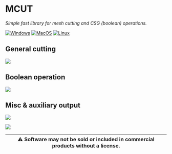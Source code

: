 # MCUT

_Simple fast library for mesh cutting and CSG (boolean) operations._

[![Windows](https://github.com/cutdigital/mcut/actions/workflows/windows.yml/badge.svg)](https://github.com/cutdigital/mcut/actions/workflows/windows.yml)
[![MacOS](https://github.com/cutdigital/mcut/actions/workflows/macos.yml/badge.svg)](https://github.com/cutdigital/mcut/actions/workflows/macos.yml) [![Linux](https://github.com/cutdigital/mcut/actions/workflows/linux.yaml/badge.svg)](https://github.com/cutdigital/mcut/actions/workflows/linux.yaml)

## General cutting

![](https://github.com/cutdigital/mcut.github.io/blob/master/docs/media/repo-teaser/github-teaser.png?raw=true)

## Boolean operation

![](https://github.com/cutdigital/mcut.github.io/blob/master/docs/media/repo-teaser/teaser2.png?raw=true)

## Misc & auxiliary output

![](https://github.com/cutdigital/mcut.github.io/blob/master/docs/media/repo-teaser/teaser2-aux-edgepng.png?raw=true)

![](https://github.com/cutdigital/mcut.github.io/blob/master/docs/media/repo-teaser/teaser2-seams.png?raw=true)

|:warning: Software may not be sold or included in commercial products without a license. |
| --- |
